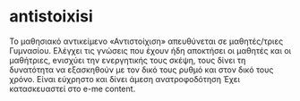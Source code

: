 # antistoixisi
Το μαθησιακό αντικείμενο «Αντιστοίχιση» απευθύνεται σε μαθητές/τριες Γυμνασίου.
Ελέγχει τις γνώσεις που έχουν ήδη αποκτήσει οι μαθητές και οι μαθήτριες, eνισχύει την ενεργητικής τους σκέψη, τους δίνει τη δυνατότητα να εξασκηθούν με τον δικό τους ρυθμό και στον δικό τους χρόνο. 
Είναι εύχρηστο και δίνει άμεση ανατροφοδότηση 
Έχει κατασκευαστεί στο e-me content.
